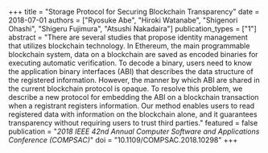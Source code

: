 +++
title = "Storage Protocol for Securing Blockchain Transparency"
date = 2018-07-01
authors = ["Ryosuke Abe", "Hiroki Watanabe", "Shigenori Ohashi", "Shigeru Fujimura", "Atsushi Nakadaira"]
publication_types = ["1"]
abstract = "There are several studies that propose identity management that utilizes blockchain technology. In Ethereum, the main programmable blockchain system, data on a blockchain are saved as encoded binaries for executing automatic verification. To decode a binary, users need to know the application binary interfaces (ABI) that describes the data structure of the registered information. However, the manner by which ABI are shared in the current blockchain protocol is opaque. To resolve this problem, we describe a new protocol for embedding the ABI on a blockchain transaction when a registrant registers information. Our method enables users to read registered data with information on the blockchain alone, and it guarantees transparency without requiring users to trust third parties."
featured = false
publication = "*2018 IEEE 42nd Annual Computer Software and Applications Conference (COMPSAC)*"
doi = "10.1109/COMPSAC.2018.10298"
+++

